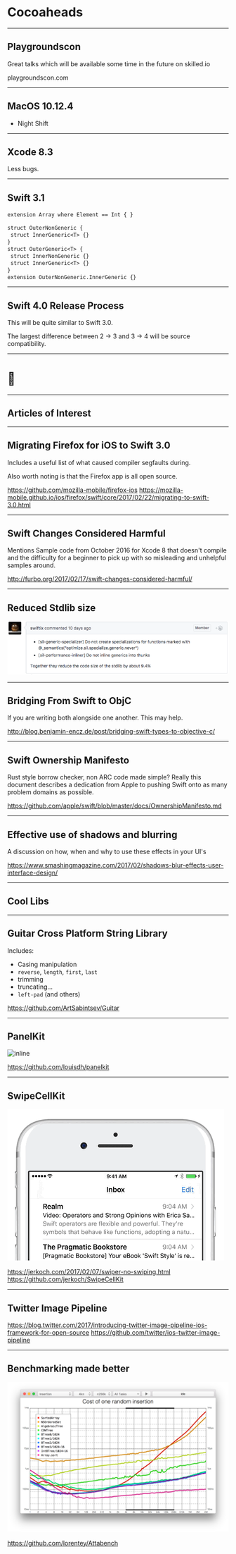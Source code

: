# Cocoaheads

--- 

## Playgroundscon

Great talks which will be available some time in the future on skilled.io

playgroundscon.com

---

## MacOS 10.12.4

- Night Shift

---

## Xcode 8.3

Less bugs.

---

## Swift 3.1

```
extension Array where Element == Int { }
```
```
struct OuterNonGeneric {
 struct InnerGeneric<T> {}
}
struct OuterGeneric<T> {
 struct InnerNonGeneric {}
 struct InnerGeneric<T> {}
}
extension OuterNonGeneric.InnerGeneric {} 
```

---

## Swift 4.0 Release Process

This will be quite similar to Swift 3.0.

The largest difference between 2 -> 3 and 3 -> 4 will be source compatibility.

---

# :tada:

---

## Articles of Interest

---

## Migrating Firefox for iOS to Swift 3.0

Includes a useful list of what caused compiler segfaults during.

Also worth noting is that the Firefox app is all open source.

https://github.com/mozilla-mobile/firefox-ios
https://mozilla-mobile.github.io/ios/firefox/swift/core/2017/02/22/migrating-to-swift-3.0.html

---

## Swift Changes Considered Harmful

Mentions Sample code from October 2016 for Xcode 8 that doesn't compile and the difficulty for a beginner to pick up with so misleading and unhelpful samples around.

http://furbo.org/2017/02/17/swift-changes-considered-harmful/

---

## Reduced Stdlib size

![inline](SmallerStdlib.png)

---

## Bridging From Swift to ObjC

If you are writing both alongside one another. This may help.

http://blog.benjamin-encz.de/post/bridging-swift-types-to-objective-c/

---

## Swift Ownership Manifesto

Rust style borrow checker, non ARC code made simple? Really this document describes a dedication from Apple to pushing Swift onto as many problem domains as possible.

https://github.com/apple/swift/blob/master/docs/OwnershipManifesto.md

---

## Effective use of shadows and blurring 

A discussion on how, when and why to use these effects in your UI's

https://www.smashingmagazine.com/2017/02/shadows-blur-effects-user-interface-design/

---

## Cool Libs

---

## Guitar Cross Platform String Library

Includes:
- Casing manipulation
- `reverse`, `length`, `first`, `last`
- trimming
- truncating...
- `left-pad` (and others)

https://github.com/ArtSabintsev/Guitar

---

## PanelKit

![inline](PanelKit.gif)

https://github.com/louisdh/panelkit

---

## SwipeCellKit

![inline](SwipeCellKit.gif)

https://jerkoch.com/2017/02/07/swiper-no-swiping.html
https://github.com/jerkoch/SwipeCellKit

---

## Twitter Image Pipeline

https://blog.twitter.com/2017/introducing-twitter-image-pipeline-ios-framework-for-open-source
https://github.com/twitter/ios-twitter-image-pipeline

---

## Benchmarking made better

![inline](Attabench-screenshot.png)

https://github.com/lorentey/Attabench
